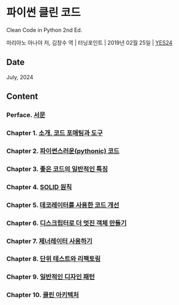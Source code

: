 # 파이썬 클린 코드

Clean Code in Python 2nd Ed.

마리아노 아나야 저, 김창수 역 |  터닝포인트 | 2019년 02월 25일 | [YES24](https://www.yes24.com/Product/Goods/69064790)

## Date

July, 2024

## Content

### Perface. [서문]()

### Chapter 1. [소개, 코드 포매팅과 도구]()

### Chapter 2. [파이썬스러운(pythonic) 코드]()

### Chapter 3. [좋은 코드의 일반적인 특징]()

### Chapter 4. [SOLID 원칙]()

### Chapter 5. [데코레이터를 사용한 코드 개선]()

### Chapter 6. [디스크립터로 더 멋진 객체 만들기]()

### Chapter 7. [제너레이터 사용하기]()

### Chapter 8. [단위 테스트와 리팩토링]()

### Chapter 9. [일반적인 디자인 패턴]()

### Chapter 10. [클린 아키텍처]()

